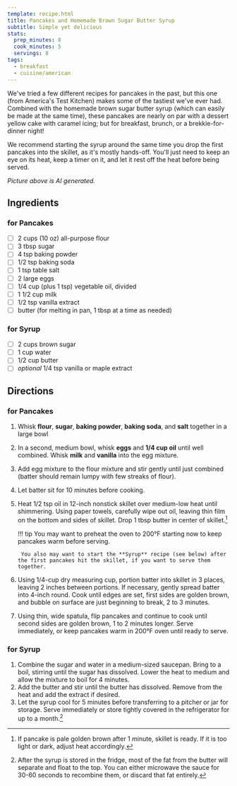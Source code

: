 ```yaml
---
template: recipe.html
title: Pancakes and Homemade Brown Sugar Butter Syrup
subtitle: Simple yet delicious
stats:
  prep_minutes: 0
  cook_minutes: 5
  servings: 8
tags:
  - breakfast
  - cuisine/american
---
```


We've tried a few different recipes for pancakes in the past, but this one (from America's Test Kitchen) makes some of the tastiest we've ever had. Combined with the homemade brown sugar butter syrup (which can easily be made at the same time), these pancakes are nearly on par with a dessert yellow cake with caramel icing; but for breakfast, brunch, or a brekkie-for-dinner night!

We recommend starting the syrup around the same time you drop the first pancakes into the skillet, as it's mostly hands-off. You'll just need to keep an eye on its heat, keep a timer on it, and let it rest off the heat before being served.

*Picture above is AI generated.*

## Ingredients

### for Pancakes
<div class="recipe-ingredients" markdown>

- [ ] 2 cups (10 oz) all-purpose flour
- [ ] 3 tbsp sugar
- [ ] 4 tsp baking powder
- [ ] 1/2 tsp baking soda
- [ ] 1 tsp table salt
- [ ] 2 large eggs
- [ ] 1/4 cup (plus 1 tsp) vegetable oil, divided
- [ ] 1 1/2 cup milk
- [ ] 1/2 tsp vanilla extract
- [ ] butter (for melting in pan, 1 tbsp at a time as needed)

</div>

### for Syrup
<div class="recipe-ingredients" markdown>

- [ ] 2 cups brown sugar
- [ ] 1 cup water
- [ ] 1/2 cup butter
- [ ] *optional* 1/4 tsp vanilla or maple extract

</div>

## Directions
### for Pancakes
<div class="recipe-directions" markdown>

1. Whisk **flour**, **sugar**, **baking powder**, **baking soda**, and **salt** together in a large bowl
2. In a second, medium bowl, whisk **eggs** and **1/4 cup oil** until well combined. Whisk **milk** and **vanilla** into the egg mixture.
3. Add egg mixture to the flour mixture and stir gently until just combined (batter should remain lumpy with few streaks of flour).
4. Let batter sit for 10 minutes before cooking.
5. Heat 1/2 tsp oil in 12-inch nonstick skillet over medium-low heat until shimmering. Using paper towels, carefully wipe out oil, leaving thin film on the bottom and sides of skillet. Drop 1 tbsp butter in center of skillet.[^1]

    !!! tip
        You may want to preheat the oven to 200°F starting now to keep pancakes warm before serving.

        You also may want to start the **Syrup** recipe (see below) after the first pancakes hit the skillet, if you want to serve them together.

6. Using 1/4-cup dry measuring cup, portion batter into skillet in 3 places, leaving 2 inches between portions. If necessary, gently spread batter into 4-inch round. Cook until edges are set, first sides are golden brown, and bubble on surface are just beginning to break, 2 to 3 minutes.
7. Using thin, wide spatula, flip pancakes and continue to cook until second sides are golden brown, 1 to 2 minutes longer. Serve immediately, or keep pancakes warm in 200°F oven until ready to serve.

</div>

[^1]: If pancake is pale golden brown after 1 minute, skillet is ready. If it is too light or dark, adjust heat accordingly.

### for Syrup
<div class="recipe-directions" markdown>

1. Combine the sugar and water in a medium-sized saucepan. Bring to a boil, stirring until the sugar has dissolved. Lower the heat to medium and allow the mixture to boil for 4 minutes.
2. Add the butter and stir until the butter has dissolved. Remove from the heat and add the extract if desired.
3. Let the syrup cool for 5 minutes before transferring to a pitcher or jar for storage. Serve immediately or store tightly covered in the refrigerator for up to a month.[^2]

</div>

[^2]: After the syrup is stored in the fridge, most of the fat from the butter will separate and float to the top. You can either microwave the sauce for 30-60 seconds to recombine them, or discard that fat entirely.
